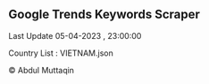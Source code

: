 

## Google Trends Keywords Scraper 
 
Last Update 05-04-2023 , 23:00:00

Country List :
VIETNAM.json



© Abdul Muttaqin 
